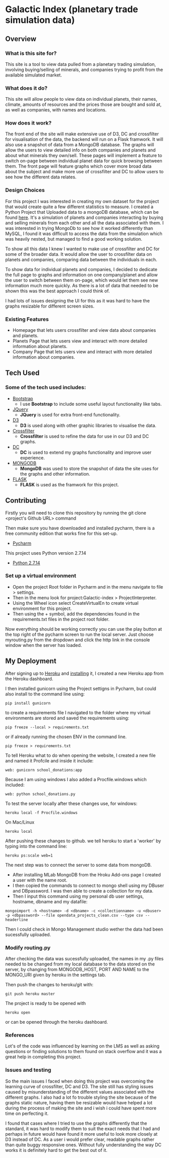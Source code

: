 # Galactic Index (planetary trade simulation data)

## Overview

### What is this site for?

This site is a tool to view data pulled from a planetary trading simulation, involving buying/selling of minerals, and companies trying to profit from the available simulated market.

### What does it do?

This site will allow people to view data on individual planets, their names, climate, amounts of resources and the prices those are bought and sold at, as well as companies, with names and locations.

### How does it work?

The front end of the site will make extensive use of D3, DC and crossfilter for visualisation of the data, the backend will run on a Flask framwork. It will also use a snapshot of data from a MongoDB database.
The graphs will allow the users to view detailed info on both companies and planets and about what minerals they own/sell. These pages will implement a feature to switch on-page between individual planet data for quick browsing between them. The front page will feature graphs which cover more broad data about the subject and make more use of crossfilter and DC to allow users to see how the different data relates.

### Design Choices

For this project I was interested in creating my own dataset for the project that would create quite a few different statistics to measure. I created a Python Project that Uploaded data to a mongoDB database, which can be found [here](https://github.com/kaiforward/GalacticIndex). It's a simulation of planets and companies interacting by buying and selling minerals from each other and all the data associated with them.
I was interested in trying MongoDb to see how it worked differently than MySQL, I found it was difficult to access the data from the simulation which was heavily nested, but managed to find a good working solution.

To show all this data I knew I wanted to make use of crossfilter and DC for some of the broader data. It would allow the user to crossfilter data on planets and companies, comparing data between the individuals in each.

To show data for individual planets and companies, I decided to dedicate the full page to graphs and information on one company/planet and allow the user to switch between them on-page, which would let them see new information much more quickly. As there is a lot of data that needed to be shown this was the best approach I could think of.

I had lots of issues designing the UI for this as it was hard to have the graphs resizable for different screen sizes.

### Existing Features
- Homepage that lets users crossfilter and view data about companies and planets.
- Planets Page that lets users view and interact with more detailed information about planets.
- Company Page that lets users view and interact with more detailed information about companies.

## Tech Used

### Some of the tech used includes:
- [Bootstrap](http://getbootstrap.com/)
    - I use **Bootstrap** to include some useful layout functionality like tabs.
- [JQuery](https://jquery.com/)
  - **JQuery** is used for extra front-end functionality.
- [D3](https://d3js.org/)
  - **D3** is used along with other graphic libraries to visualise the data.
- [Crossfilter](https://github.com/square/crossfilter)
  - **Crossfilter** is used to refine the data for use in our D3 and DC graphs.
- [DC](https://dc-js.github.io/dc.js/)
    - **DC** is used to extend my graphs functionality and improve user experience.
- [MONGODB](https://www.mongodb.com/)
    - **MongoDB** was used to store the snapshot of data the site uses for the graphs and other information.
- [FLASK](http://flask.pocoo.org/)
    - **FLASK** is used as the framwork for this project.
  
## Contributing

Firstly you will need to clone this repository by running the git clone <project's Github URL> command

Then make sure you have downloaded and installed pycharm, there is a free community edition that works fine for this set-up. 
- [Pycharm](https://www.jetbrains.com/pycharm/)

This project uses Python version 2.7.14
- [Python 2.7.14](https://www.python.org/downloads/)

### Set up a virtual environment

 - Open the project Root folder in Pycharm and in the menu navigate to file > settings.
 - Then in the menu look for project:Galactic-index > ProjectInterpreter.
 - Using the Wheel icon select CreateVirtualEn to create virtual environment for this project.
 - Then using the + symbol, add the dependencies found in the requirements.txt files in the project root folder.

Now everything should be working correctly you can use the play button at the top right of the pycharm screen to run the local server.
Just choose myrouting.py from the dropdown and click the http link in the console window when the server has loaded.

## My Deployment
After signing up to [Heroku](https://signup.heroku.com/) and [installing](https://devcenter.heroku.com/articles/heroku-cli) it, I created a new Heroku app from the Heroku dashboard.

I then installed gunicorn using the Project settigns in Pycharm, but could also install to the command line using:
```
pip install gunicorn
```

to create a requirements file I navigated to the folder where my virtual environments are stored and saved the requirements using:
```
pip freeze --local > requirements.txt
```
or if already running the chosen ENV in the command line.
```
pip freeze > requirements.txt
```

To tell Heroku what to do when opening the website, I created a new file and named it Profcile and inside it include:
```
web: gunicorn school_donations:app
```
Because I am using windows I also added a Procfile.windows which included:
```
web: python school_donations.py
```
To test the server locally after these changes use, for windows:
```
heroku local -f Procfile.windows
```
On Mac/Linux
```
heroku local
```

After pushing these changes to github. we tell heroku to start a 'worker' by typing into the command line:
```
heroku ps:scale web=1
```

The next step was to connect the server to some data from mongoDB.

- After installing MLab MongoDB from the Hroku Add-ons page I created a user with the name root.
- I then copied the commands to connect to mongo shell using my DBuser and DBpassword. I was then able to create a collection for my data.
- Then I input this command using my personal db user settings, hostname, dbname and my datafile:
```
mongoimport -h <hostname> -d <dbname> -c <collectionname> -u <dbuser> -p <dbpassword> --file opendata_projects_clean.csv --type csv --headerline
```

Then I could check in Mongo Management studio wether the data had been sucessfully uploaded.

### Modify routing.py

After checking the data was sucessfully uploaded, the names in my .py files needed to be changed from my local database to the data stored on the server, by changing from MONGODB_HOST, PORT AND NAME to the MONGO_URI given by heroku in the settings tab.

Then push the changes to heroku/git with:
```
git push heroku master
```
The project is ready to be opened with
```
heroku open
```
or can be opened through the heroku dashboard.

### References

Lot's of the code was influenced by learning on the LMS as well as asking questions or finding solutions to them found on stack overflow and it was a great help in completing this project.

### Issues and testing

So the main issues I faced when doing this project was overcoming the learning curve of crossfilter, DC and D3. The site still has styling issues caused by misunderstanding of the different values associated with the different graphs. I also had a lot fo trouble styling the site because of the graphs static nature, having them be resizable would have helped a lot during the process of making the site and i wish i could have spent more time on perfecting it. 

I found that cases where I tried to use the graphs differently that the standard, it was hard to modify them to suit the exact needs that I had and perhaps in future would have found it more useful to look more closely at D3 instead of DC. As a user i would prefer clear, readable graphs rather than quite buggy responsive ones. Without fully understanding the way DC works it is definitely hard to get the best out of it.


